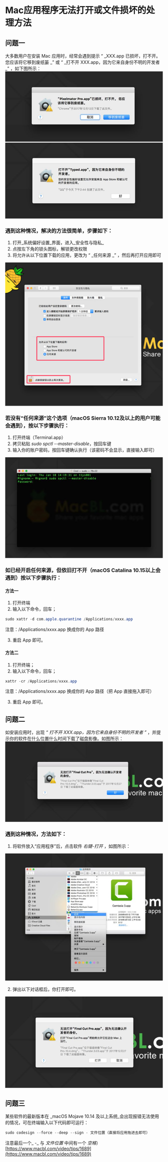 # Mac应用程序无法打开或文件损坏的处理方法
## 问题一
大多数用户在安装 Mac 应用时，经常会遇到提示 “ _XXX.app 已损坏，打不开。您应该将它移到废纸篓 _” 或 “ _打不开 XXX.app，因为它来自身份不明的开发者 _” ，如下图所示：
![image.png](images/1690166285550-610cdbd2-a9c0-4bba-9c61-155ffd2ef7ac.png)
![image.png](images/1690166289611-fd929e7d-f6bc-4112-a87a-c003c83655e3.png)
### 遇到这种情况，解决的方法很简单，步骤如下：

1. 打开_系统偏好设置_界面，进入_安全性与隐私_
2. 点按左下角的锁头图标，解锁更改权限
3. 将允许从以下位置下载的应用，更改为 “ _任何来源 _” ，然后再打开应用即可

![image.png](images/1690166390944-a9e4f479-da98-4bae-8d69-a79e2e20cf32.png)
### 若没有“任何来源”这个选项（macOS Sierra 10.12及以上的用户可能会遇到），按以下步骤执行：

1. 打开终端（Terminal.app）
2. 拷贝粘贴 _sudo spctl --master-disable_，按回车键
3. 输入你的账户密码，按回车键确认执行（该密码不会显示，直接输入即可）

![image.png](images/1690166429037-fcd7a5e7-6acd-468e-9340-9d63ca87ff2d.png)
### 如已经开启任何来源，但依旧打不开（macOS Catalina  10.15以上会遇到）按以下步骤执行：
#### 方法一

1. 打开终端
2. 输入以下命令，回车；
```java
sudo xattr -d com.apple.quarantine /Applications/xxxx.app
```
注意：/Applications/xxxx.app 换成你的 App 路径

3. 重启 App 即可。
#### **方法二**

1. 打开终端；
2. 输入以下命令，回车；
```java
xattr -cr /Applications/xxxx.app
```
注意：/Applications/xxxx.app 换成你的 App 路径（把 App 直接拖入即可）

3. 重启 App 即可。
## 问题二
如安装应用时，出现 _“ 打不开 XXX.app，因为它来自身份不明的开发者 ”_ ，并提示你的软件在什么位置什么时间下载了磁盘影像。如图所示：
![image.png](images/1690166624836-26757ad3-952d-4eb9-a70e-cd58400c1558.png)
### 遇到这种情况，方法如下：

1. 将软件放入“应用程序”后，点击软件 _右键-打开_ ，如图所示：

![image.png](images/1690166651969-1aad95f1-86d9-4c5a-b1d6-81f26c999f71.png)

2. 弹出以下对话框后，你打开即可。

![image.png](images/1690166670179-b3d96b36-1363-4d67-bbc6-17207c314d1f.png)
## 问题三
某些软件的最新版本在 _macOS Mojave 10.14 及以上系统_会出现报错无法使用的情况，可在终端输入以下代码即可运行：
```java
sudo codesign --force --deep --sign - 文件位置（直接将应用拖进去即可）
```
注意最后一个_ -_ 与 _文件位置_ 中间有一个 _空格_）
[https://www.macbl.com/video/tips/1689](https://www.macbl.com/video/tips/1689)
